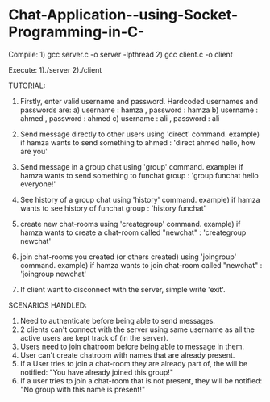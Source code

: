 # Chat-Application--using-Socket-Programming-in-C-
Compile:
	1) gcc server.c -o server -lpthread
	2) gcc client.c -o client

Execute:
	1)./server
	2)./client

TUTORIAL:
1) Firstly, enter valid username and password. Hardcoded usernames and passwords are:
	a) username : hamza , password : hamza
	b) username : ahmed , password : ahmed
	c) username : ali , password : ali

2) Send message directly to other users using 'direct' command.
	example) if hamza wants to send something to ahmed : 'direct ahmed hello, how are you'

3) Send message in a group chat using 'group' command.
	example) if hamza wants to send something to funchat group : 'group funchat hello everyone!'

4) See history of a group chat using 'history' command.
	example) if hamza wants to see history of funchat group : 'history funchat'

5) create new chat-rooms using 'creategroup' command.
	example) if hamza wants to create a chat-room called "newchat" : 'creategroup newchat'

6) join chat-rooms you created (or others created) using 'joingroup' command.
	example) if hamza wants to join chat-room called "newchat" : 'joingroup newchat'

7) If client want to disconnect with the server, simple write 'exit'.

SCENARIOS HANDLED:
1) Need to authenticate before being able to send messages.
2) 2 clients can't connect with the server using same username as all the active users are kept track of (in the server).
3) Users need to join chatroom before being able to message in them.
4) User can't create chatroom with names that are already present.
5) If a User tries to join a chat-room they are already part of, the will be notified: "You have already joined this group!"
6) If a user tries to join a chat-room that is not present, they will be notified: "No group with this name is present!"
